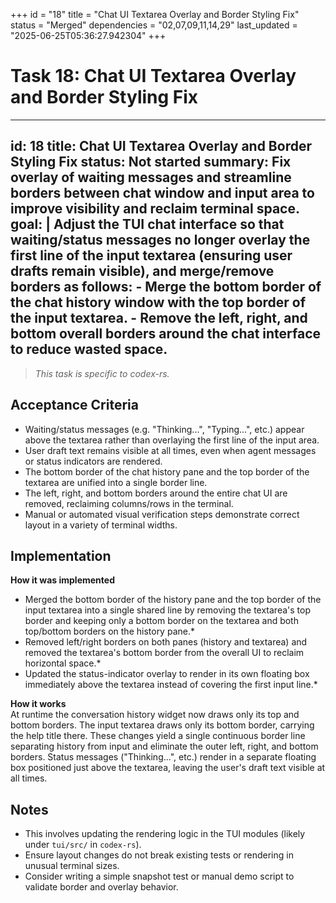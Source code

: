+++
id = "18"
title = "Chat UI Textarea Overlay and Border Styling Fix"
status = "Merged"
dependencies = "02,07,09,11,14,29"
last_updated = "2025-06-25T05:36:27.942304"
+++

# Task 18: Chat UI Textarea Overlay and Border Styling Fix

---
id: 18
title: Chat UI Textarea Overlay and Border Styling Fix
status: Not started
summary: Fix overlay of waiting messages and streamline borders between chat window and input area to improve visibility and reclaim terminal space.
goal: |
  Adjust the TUI chat interface so that waiting/status messages no longer overlay the first line of the input textarea (ensuring user drafts remain visible), and merge/remove borders as follows:
    - Merge the bottom border of the chat history window with the top border of the input textarea.
    - Remove the left, right, and bottom overall borders around the chat interface to reduce wasted space.
---

> *This task is specific to codex-rs.*

## Acceptance Criteria

- Waiting/status messages (e.g. "Thinking...", "Typing...", etc.) appear above the textarea rather than overlaying the first line of the input area.
- User draft text remains visible at all times, even when agent messages or status indicators are rendered.
- The bottom border of the chat history pane and the top border of the textarea are unified into a single border line.
- The left, right, and bottom borders around the entire chat UI are removed, reclaiming columns/rows in the terminal.
- Manual or automated visual verification steps demonstrate correct layout in a variety of terminal widths.

## Implementation

**How it was implemented**  
* Merged the bottom border of the history pane and the top border of the input textarea into a single shared line by removing the textarea's top border and keeping only a bottom border on the textarea and both top/bottom borders on the history pane.*
* Removed left/right borders on both panes (history and textarea) and removed the textarea's bottom border from the overall UI to reclaim horizontal space.*
* Updated the status-indicator overlay to render in its own floating box immediately above the textarea instead of covering the first input line.*

**How it works**  
At runtime the conversation history widget now draws only its top and bottom borders. The input textarea draws only its bottom border, carrying the help title there. These changes yield a single continuous border line separating history from input and eliminate the outer left, right, and bottom borders. Status messages ("Thinking...", etc.) render in a separate floating box positioned just above the textarea, leaving the user's draft text visible at all times.

## Notes

- This involves updating the rendering logic in the TUI modules (likely under `tui/src/` in `codex-rs`).
- Ensure layout changes do not break existing tests or rendering in unusual terminal sizes.
- Consider writing a simple snapshot test or manual demo script to validate border and overlay behavior.
